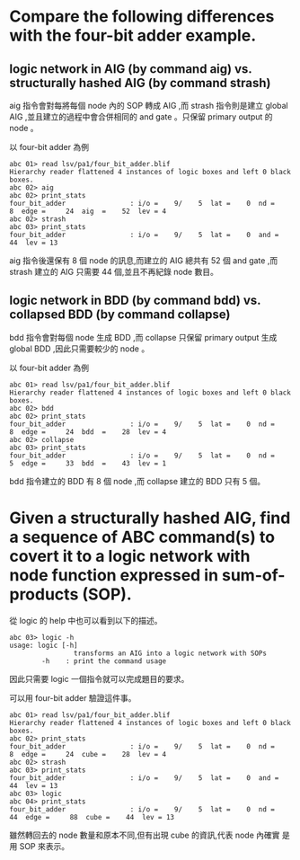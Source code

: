 # Compare the following differences with the four-bit adder example.

## logic network in AIG (by command aig) vs. structurally hashed AIG (by command strash)

aig 指令會對每將每個 node 內的 SOP 轉成 AIG ,而 strash 指令則是建立 global
AIG ,並且建立的過程中會合併相同的 and gate 。只保留 primary output 的
node 。

以 four-bit adder 為例

```
abc 01> read lsv/pa1/four_bit_adder.blif
Hierarchy reader flattened 4 instances of logic boxes and left 0 black boxes.
abc 02> aig
abc 02> print_stats
four_bit_adder                : i/o =    9/    5  lat =    0  nd =     8  edge =     24  aig  =    52  lev = 4
abc 02> strash
abc 03> print_stats
four_bit_adder                : i/o =    9/    5  lat =    0  and =     44  lev = 13
```

aig 指令後還保有 8 個 node 的訊息,而建立的 AIG 總共有 52 個 and gate ,而
strash 建立的 AIG 只需要 44 個,並且不再紀錄 node 數目。

## logic network in BDD (by command bdd) vs. collapsed BDD (by command collapse)

bdd 指令會對每個 node 生成 BDD ,而 collapse 只保留 primary output 生成
global BDD ,因此只需要較少的 node 。

以 four-bit adder 為例

```
abc 01> read lsv/pa1/four_bit_adder.blif
Hierarchy reader flattened 4 instances of logic boxes and left 0 black boxes.
abc 02> bdd
abc 02> print_stats
four_bit_adder                : i/o =    9/    5  lat =    0  nd =     8  edge =     24  bdd  =    28  lev = 4
abc 02> collapse
abc 03> print_stats
four_bit_adder                : i/o =    9/    5  lat =    0  nd =     5  edge =     33  bdd  =    43  lev = 1
```

bdd 指令建立的 BDD 有 8 個 node ,而 collapse 建立的 BDD 只有 5 個。

# Given a structurally hashed AIG, find a sequence of ABC command(s) to covert it to a logic network with node function expressed in sum-of-products (SOP).

從 logic 的 help 中也可以看到以下的描述。

```
abc 03> logic -h
usage: logic [-h]
                transforms an AIG into a logic network with SOPs
        -h    : print the command usage
```

因此只需要 logic 一個指令就可以完成題目的要求。

可以用 four-bit adder 驗證這件事。

```
abc 01> read lsv/pa1/four_bit_adder.blif
Hierarchy reader flattened 4 instances of logic boxes and left 0 black boxes.
abc 02> print_stats
four_bit_adder                : i/o =    9/    5  lat =    0  nd =     8  edge =     24  cube =    28  lev = 4
abc 02> strash
abc 03> print_stats
four_bit_adder                : i/o =    9/    5  lat =    0  and =     44  lev = 13
abc 03> logic
abc 04> print_stats
four_bit_adder                : i/o =    9/    5  lat =    0  nd =    44  edge =     88  cube =    44  lev = 13
```

雖然轉回去的 node 數量和原本不同,但有出現 cube 的資訊,代表 node 內確實
是用 SOP 來表示。
